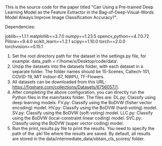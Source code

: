 This is the source code for the paper titled "Can Using a Pre-trained Deep Learning Model as the Feature Extractor in the Bag-of-Deep-Visual-Words Model Always Improve Image Classification Accuracy?".

Dependencies:

joblib==1.1.1
matplotlib==3.7.0
numpy==1.23.5
opencv_python==4.7.0.72
Pillow==9.4.0
scikit_learn==1.2.1
scipy==1.10.0
torch==2.0.0
torchvision==0.15.1


1. Set the root directory path for the dataset in the settings.py file, for example: data_path = r'/home/x/Desktop/code/data'.
2. Unzip the datasets into the datasets folder, with each dataset in a separate folder. The folder names should be 15-Scenes, Caltech-101, COVID-19, MIT Indoor-67, NWPU, TF-Flowers.
3. All datasets can be downloaded from this URL: https://figshare.com/collections/Datasets/6756057/1.
4. After completing the above configuration, you can directly run the Python files in the main/tasks folder. The files are:
        DL.py: Classify using deep learning models.
        FV.py: Classify using the BoDVW (fisher vector encoding) model.
        HV.py: Classify using the BoDVW (hard-voting) model.
        SV.py: Classify using the BoDVW (soft-voting) model.
        LLC.py: Classify using the BoDVW (local-constraint linear coding) model.
        SVC.py: Classify using the BoDVW (super vector coding) model.
5. Run the print_results.py file to print the results. You need to specify the path of the .pkl file where the results are saved. By default, all results are stored in the data/intermediate_data/obtain_cls_scores/ folder.
